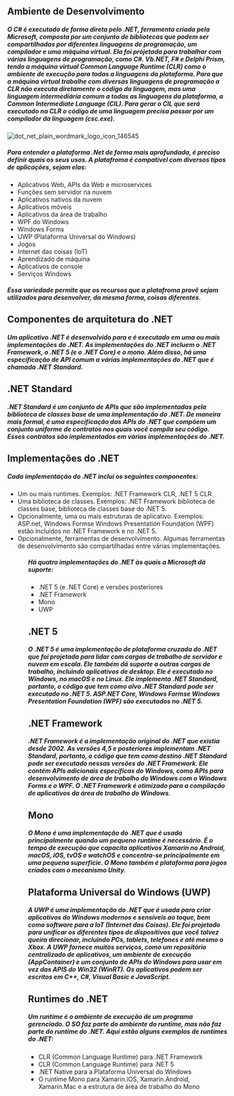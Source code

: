 
<h2>
   Ambiente de Desenvolvimento
</h2>

 <h5>
   O C# é executado de forma direta pelo .NET, ferramenta criada pela 
   Microsoft, composta por um conjunto de bibliotecas que podem ser compartilhadas por diferentes linguagens de
   programação, um compilador e uma máquina virtual. Ela foi projetada para trabalhar com várias linguagens
   de programação, como C#. Vb.NET, F# e Delphi Prism, tendo a máquina virtual Common Language Runtime
   (CLR) como o ambiente de execução para todas a linguagens da plataforma. Para que a máquina virtual
   trabalhe com diversas linguagens de programação a CLR não executa diretamente o código da linguagem,
   mas uma linguagem intermediária comum a todas as linguagens da plataforma, a Common Intermediate
   Language (CIL). Para gerar o CIL que será executado na CLR o código de uma linguagem precisa passar por
   um compilador da linguagem (csc.exe).
</h5>

![dot_net_plain_wordmark_logo_icon_146545](https://icon-icons.com/icons2/2415/PNG/128/dot_net_plain_wordmark_logo_icon_146545.png)

<h5>
  Para entender a plataforma .Net de forma mais aprofundada, é preciso definir quais os seus usos. A platafroma é compatível
  com diversos tipos de aplicações, sejam elas: 
</h5>

 <ul>
   <li>Aplicativos Web, APIs da Web e microservices</li>
   <li>Funções sem servidor na nuvem</li>
   <li>Aplicativos nativos da nuvem</li>
   <li>Aplicativos móveis</li>
   <li>Aplicativos da área de trabalho</li>
   <li>WPF do Windows</li>
   <li>Windows Forms</li>
   <li>UWP (Plataforma Universal do Windows)</li>
   <li>Jogos</li>
   <li>Internet das coisas (IoT)</li>
   <li>Aprendizado de máquina</li>
   <li>Aplicativos de console</li>
   <li>Serviços Windows</li>
  </ul>

  <h5>
    Essa variedade permite que os recursos que a platafroma provê sejam
    utilizados para desenvolver, da mesma forma, coisas diferentes.
  </h5>

  <h2>
    Componentes de arquitetura do .NET
  </h2>

  <h5>
    Um aplicativo .NET é desenvolvido para e é executado em uma ou mais
    implementações do .NET. As implementações do .NET incluem o .NET
    Framework, o .NET 5 (e o .NET Core) e o mono. Além disso, há uma 
    especificação de API comum a várias implementações do .NET que é
    chamada .NET Standard.
  </h5> 

<h2>
  .NET Standard
</h2>

  <h5>
   .NET Standard é um conjunto de APIs que são implementadas pela biblioteca
   de classes base de uma implementação do .NET. De maneira mais formal,
   é uma especificação das APIs do .NET que compõem um conjunto uniforme
   de contratos nos quais você compila seu código. Esses contratos são
   implementados em várias implementações do .NET.
 </h5>

<h2>
  Implementações do .NET
</h2>

<h5>
  Cada implementação do .NET inclui os seguintes componentes:
</h5>

  <ul>
   <li>Um ou mais runtimes. Exemplos: .NET Framework CLR, .NET 5 CLR.</li>

   <li>Uma biblioteca de classes. Exemplos: .NET Framework biblioteca
   de classes base, biblioteca de classes base do .NET 5.</li>

   <li>Opcionalmente, uma ou mais estruturas de aplicativo. Exemplos:
   ASP.net, Windows Formse Windows Presentation Foundation (WPF)
   estão incluídos no .NET Framework e no .NET 5.</li>

   <li>Opcionalmente, ferramentas de desenvolvimento. Algumas ferramentas
   de desenvolvimento são compartilhadas entre várias implementações.</li>
  <ul>
  
<h5>Há quatro implementações do .NET às quais a Microsoft dá suporte:</h5>

  <ul>
   <li>.NET 5 (e .NET Core) e versões posteriores</li>
   <li>.NET Framework</li>
   <li>Mono</li>
   <li>UWP</li>
  </ul>
  
<h2>
  .NET 5
</h2>
  
<h5>
  O .NET 5 é uma implementação de plataforma cruzada do .NET que foi projetada
 para lidar com cargas de trabalho de servidor e nuvem em escala. Ele também dá 
 suporte a outras cargas de trabalho, incluindo aplicativos de desktop. Ele é
 executado no Windows, no macOS e no Linux. Ele implementa .NET Standard, portanto,
 o código que tem como alvo .NET Standard pode ser executado no .NET 5. ASP.NET Core,
 Windows Formse Windows Presentation Foundation (WPF) são executados no .NET 5.
</h5>
  

<h2>
  .NET Framework
</h2>
  

<h5>
 .NET Framework é a implementação original do .NET que existia desde 2002. As
 versões 4,5 e posteriores implementam .NET Standard, portanto, o código que tem 
 como destino .NET Standard pode ser executado nessas versões do .NET Framework.
 Ele contém APIs adicionais específicas do Windows, como APIs para desenvolvimento
 de área de trabalho do Windows com o Windows Forms e o WPF. O .NET Framework é
 otimizado para a compilação de aplicativos da área de trabalho do Windows.
</h5>
  

<h2>
  Mono
</h2>
  

<h5>
  O Mono é uma implementação do .NET que é usada principalmente quando um pequeno
  runtime é necessário. É o tempo de execução que capacita aplicativos Xamarin no
  Android, macOS, iOS, tvOS e watchOS e concentra-se principalmente em uma pequena
  superfície. O Mono também é plataforma para jogos criados com o mecanismo Unity.
</h5>
  

<h2>
  Plataforma Universal do Windows (UWP)
</h2>
  

<h5>
 A UWP é uma implementação do .NET que é usada para criar aplicativos do Windows
 modernos e sensíveis ao toque, bem como software para a IoT (Internet das Coisas). Ele
 foi projetado para unificar os diferentes tipos de dispositivos que você talvez queira
 direcionar, incluindo PCs, tablets, telefones e até mesmo o Xbox. A UWP fornece muitos
 serviços, como um repositório centralizado de aplicativos, um ambiente de execução
 (AppContainer) e um conjunto de APIs do Windows para usar em vez das APIS do Win32
 (WinRT). Os aplicativos podem ser escritos em C++, C#, Visual Basic e JavaScript.
</h5>
  

<h2>
 Runtimes do .NET
</h2>
  

<h5>
 Um runtime é o ambiente de execução de um programa gerenciado. O SO faz parte do
 ambiente do runtime, mas não faz parte do runtime do .NET. Aqui estão alguns exemplos
 de runtimes do .NET:
</h5>
  
   <ul>  
     <li>CLR (Common Language Runtime) para .NET Framework</li>
     <li>CLR (Common Language Runtime) para .NET 5</li>
     <li>.NET Native para a Plataforma Universal do Windows</li>
     <li>
        O runtime Mono para Xamarin.iOS, Xamarin.Android,
        Xamarin.Mac e a estrutura de área de trabalho do Mono
     </li>
   </ul>
    
    
